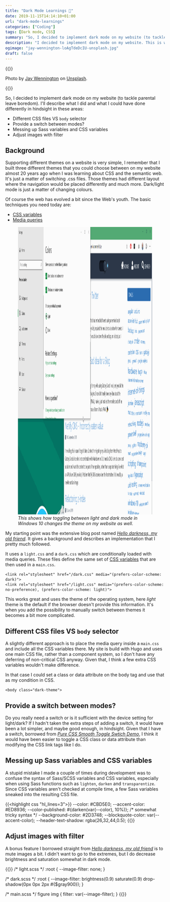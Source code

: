 ```yaml
---
title: "Dark Mode Learnings 🌙"
date: 2019-11-15T14:14:10+01:00
url: "dark-mode-learnings"
categories: ["Coding"]
tags: [Dark mode, CSS]
summary: "So, I decided to implement dark mode on my website (to tackle parental leave boredom). I'll describe what I did and what I could have done differently in hindsight."
description: "I decided to implement dark mode on my website. This is what I learned."
ogimage: "jay-wennington-loAgTdeDcIU-unsplash.jpg"
draft: false
---
```


{{<post-image image="jay-wennington-loAgTdeDcIU-unsplash.jpg" alt="Laptop on bed in dark room with bright white screen">}}
<p>Photo by <a href="https://unsplash.com/@jaywennington?utm_source=unsplash&utm_medium=referral&utm_content=creditCopyText">Jay Wennington</a> on <a href="https://unsplash.com/?utm_source=unsplash&utm_medium=referral&utm_content=creditCopyText">Unsplash</a>. </p>
{{</post-image>}}

So, I decided to implement dark mode on my website (to tackle parental leave boredom). I'll describe what I did and what I could have done differently in hindsight in these areas:

* Different CSS files VS `body` selector
* Provide a switch between modes?
* Messing up Sass variables and CSS variables
* Adjust images with filter

## Background

Supporting different themes on a website is very simple, I remember that I built three different themes that you could choose between on my website almost 20 years ago when I was learning about CSS and the semantic web. It's just a matter of switching .css files. Those themes had different layout where the navigation would be placed differently and much more. Dark/light mode is just a matter of changing colours. 

Of course the web has evolved a bit since the Web's youth. The basic techniques you need today are:

* [CSS variables][1]
* [Media queries][4]

<figure class="image-border">
    <img src="dark-mode.gif" alt="Animated gif of toggling dark mode on my website from Windows dark/light mode" width="1668" height="908">
    <figcaption><em>This shows how toggling between light and dark mode in Windows 10 changes the theme on my website as well. </em></figcaption>
</figure>

My starting point was the extensive blog post named [_Hello darkness, my old friend_][2]. It gives a background and describes an implementation that I pretty much followed. 

It uses a `light.css` and a `dark.css` which are conditionally loaded with media queries. These files define the same set of [CSS variables][1] that are then used in a `main.css`.

```
<link rel="stylesheet" href="/dark.css" media="(prefers-color-scheme: dark)">
<link rel="stylesheet" href="/light.css" media="(prefers-color-scheme: no-preference), (prefers-color-scheme: light)">    
```

This works great and uses the theme of the operating system, here _light_ theme is the default if the browser doesn't provide this information. It's when you add the possibility to manually switch between themes it becomes a bit more complicated.

## Different CSS files VS `body` selector
A slightly different approach is to place the media query inside a `main.css` and include all the CSS variables there. My site is build with Hugo and uses one main CSS file, rather than a component system, so I don't have any deferring of non-critical CSS anyway. Given that, I think a few extra CSS variables wouldn't make difference. 

In that case I could set a class or data attribute on the body tag and use that as my condition in CSS.

```
<body class="dark-theme">
``` 

## Provide a switch between modes?
Do you really need a switch or is it sufficient with the device setting for light/dark? If I hadn't taken the extra steps of adding a switch, it would have been a lot simpler,  and maybe good enough, in hindsight. Given that I have a switch, borrowed from [_Pure CSS Smooth Toggle Swtich Demo_][3], I think it would have been easier to toggle a CSS class or data attribute than modifying the CSS link tags like I do.

## Messing up Sass variables and CSS variables

A stupid mistake I made a couple of times during development was to confuse the syntax of Sass/SCSS variables and CSS variables, especially when using Sass functions such as `lighten`, `darken` and `transparentize`. Since CSS variables aren't checked at compile time, a few Sass variables sneaked into the resulting CSS file.


{{<highlight css "hl_lines=3">}}
--color: #CBD5E0;
--accent-color: #ED8936;
--color-published: #{darken(var(--color), 10%)}; /* somewhat tricky syntax */
--background-color: #2D3748;
--blockquote-color: var(--accent-color);
--header-text-shadow: rgba(26,32,44,0.5);
{{</highlight>}}

## Adjust images with filter
A bonus feature I borrowed straight from [_Hello darkness, my old friend_][2] is to mute images a bit. I didn't want to go to the extremes, but I do decrease brightness and saturation somewhat in dark mode.

{{<highlight css>}}
/* light.scss */
:root {
    --image-filter: none;
}

/* dark.scss */
:root {
    --image-filter: brightness(0.9) saturate(0.9) drop-shadow(0px 0px 2px #{$gray900});
}

/* main.scss */
figure img {
    filter: var(--image-filter);
}
{{</highlight>}}





[1]: https://developer.mozilla.org/en-US/docs/Web/CSS/Using_CSS_custom_properties
[2]: https://web.dev/prefers-color-scheme/
[3]: https://www.cssscript.com/demo/pure-css-css3-smooth-toggle-switch/
[4]: https://developer.mozilla.org/en-US/docs/Learn/CSS/CSS_layout/Media_queries